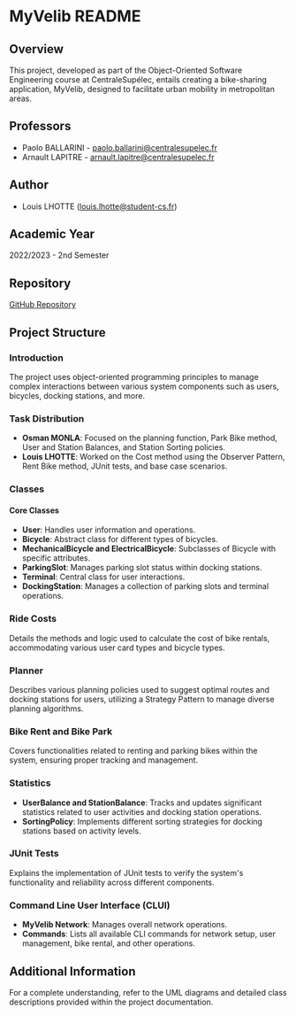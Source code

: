 # MyVelib README

## Overview

This project, developed as part of the Object-Oriented Software Engineering course at CentraleSupélec, entails creating a bike-sharing application, MyVelib, designed to facilitate urban mobility in metropolitan areas.

## Professors

- Paolo BALLARINI - paolo.ballarini@centralesupelec.fr
- Arnault LAPITRE - arnault.lapitre@centralesupelec.fr

## Author

- Louis LHOTTE (louis.lhotte@student-cs.fr)

## Academic Year

2022/2023 - 2nd Semester

## Repository

[GitHub Repository](https://github.com/louislhotte/myVelib)

## Project Structure

### Introduction

The project uses object-oriented programming principles to manage complex interactions between various system components such as users, bicycles, docking stations, and more.

### Task Distribution

- **Osman MONLA**: Focused on the planning function, Park Bike method, User and Station Balances, and Station Sorting policies.
- **Louis LHOTTE**: Worked on the Cost method using the Observer Pattern, Rent Bike method, JUnit tests, and base case scenarios.

### Classes

#### Core Classes

- **User**: Handles user information and operations.
- **Bicycle**: Abstract class for different types of bicycles.
- **MechanicalBicycle and ElectricalBicycle**: Subclasses of Bicycle with specific attributes.
- **ParkingSlot**: Manages parking slot status within docking stations.
- **Terminal**: Central class for user interactions.
- **DockingStation**: Manages a collection of parking slots and terminal operations.

### Ride Costs

Details the methods and logic used to calculate the cost of bike rentals, accommodating various user card types and bicycle types.

### Planner

Describes various planning policies used to suggest optimal routes and docking stations for users, utilizing a Strategy Pattern to manage diverse planning algorithms.

### Bike Rent and Bike Park

Covers functionalities related to renting and parking bikes within the system, ensuring proper tracking and management.

### Statistics

- **UserBalance and StationBalance**: Tracks and updates significant statistics related to user activities and docking station operations.
- **SortingPolicy**: Implements different sorting strategies for docking stations based on activity levels.

### JUnit Tests

Explains the implementation of JUnit tests to verify the system's functionality and reliability across different components.

### Command Line User Interface (CLUI)

- **MyVelib Network**: Manages overall network operations.
- **Commands**: Lists all available CLI commands for network setup, user management, bike rental, and other operations.

## Additional Information

For a complete understanding, refer to the UML diagrams and detailed class descriptions provided within the project documentation.

